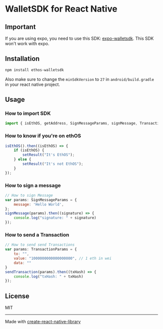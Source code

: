# WalletSDK for React Native

## Important
If you are using expo, you need to use this SDK: [expo-walletsdk](https://github.com/EthereumPhone/walletsdk-expo).
This SDK won't work with expo.

## Installation

```sh
npm install ethos-walletsdk
```

Also make sure to change the `minSdkVersion` to `27` in `android/build.gradle` in your react native project.

## Usage

### How to import SDK

```js
import { isEthOS, getAddress, SignMessageParams, signMessage, TransactionParams, sendTransaction } from 'walletsdk-ethos';
```

### How to know if you're on ethOS

```js
isEthOS().then((isEthOS) => {
    if (isEthOS) {
        setResult("It's EthOS");
    } else {
        setResult("It's not EthOS");
    }
});
```

### How to sign a message

```js
// How to sign Message
var params: SignMessageParams = {
    message: 'Hello World',
};
signMessage(params).then((signature) => {
    console.log("signature: " + signature)
});
```

### How to send a Transaction

```js
// How to send send Transactions
var params: TransactionParams = {
    to: "",
    value: "1000000000000000000", // 1 eth in wei
    data: ""
}
sendTransaction(params).then((txHash) => {
    console.log("txHash: " + txHash)
});
```
## License

MIT

---

Made with [create-react-native-library](https://github.com/callstack/react-native-builder-bob)
